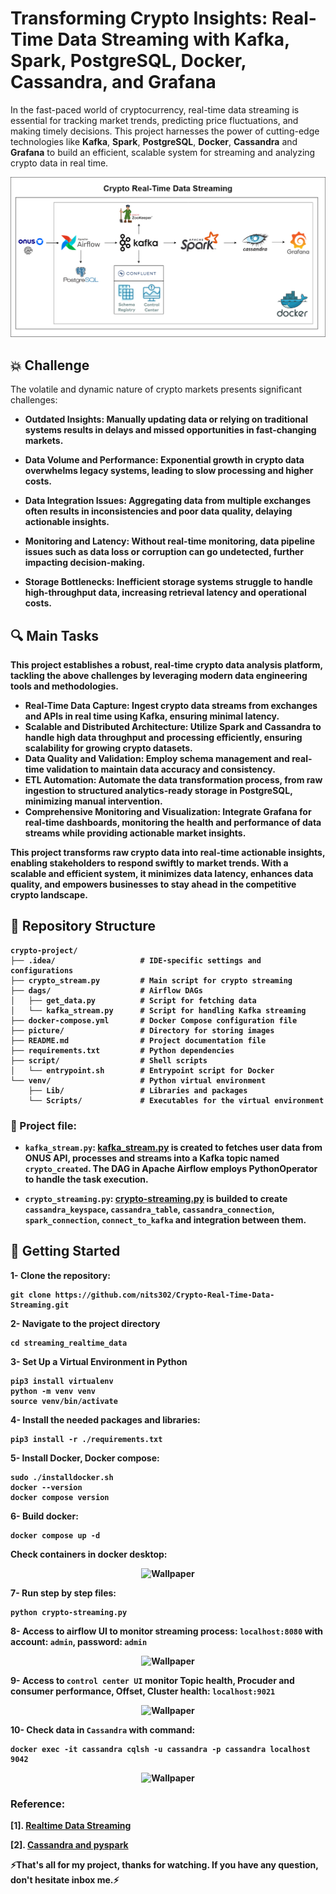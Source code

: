 # Transforming Crypto Insights: Real-Time Data Streaming with Kafka, Spark, PostgreSQL, Docker, Cassandra, and Grafana

In the fast-paced world of cryptocurrency, real-time data streaming is essential for tracking market trends, predicting price fluctuations, and making timely decisions. This project harnesses the power of cutting-edge technologies like <b>Kafka</b>, <b>Spark</b>, <b>PostgreSQL</b>, <b>Docker</b>, <b>Cassandra</b> and <b>Grafana</b> to build an efficient, scalable system for streaming and analyzing crypto data in real time.

<p align="center">
  <img src="picture/architecture.png" alt="Wallpaper">
</p>

## 💥 Challenge

The volatile and dynamic nature of crypto markets presents significant challenges:

- <b> Outdated Insights: Manually updating data or relying on traditional systems results in delays and missed opportunities in fast-changing markets.

- <b> Data Volume and Performance: Exponential growth in crypto data overwhelms legacy systems, leading to slow processing and higher costs.

- <b> Data Integration Issues: Aggregating data from multiple exchanges often results in inconsistencies and poor data quality, delaying actionable insights.

- <b> Monitoring and Latency: Without real-time monitoring, data pipeline issues such as data loss or corruption can go undetected, further impacting decision-making.

- <b> Storage Bottlenecks: Inefficient storage systems struggle to handle high-throughput data, increasing retrieval latency and operational costs.

## 🔍 Main Tasks

This project establishes a robust, real-time crypto data analysis platform, tackling the above challenges by leveraging modern data engineering tools and methodologies.

- <b> Real-Time Data Capture: <b> Ingest crypto data streams from exchanges and APIs in real time using Kafka, ensuring minimal latency.
- <b>Scalable and Distributed Architecture: <b> Utilize Spark and Cassandra to handle high data throughput and processing efficiently, ensuring scalability for growing crypto datasets.
- <b> Data Quality and Validation: <b> Employ schema management and real-time validation to maintain data accuracy and consistency.
- <b> ETL Automation: <b> Automate the data transformation process, from raw ingestion to structured analytics-ready storage in PostgreSQL, minimizing manual intervention.
- <b> Comprehensive Monitoring and Visualization: <b> Integrate Grafana for real-time dashboards, monitoring the health and performance of data streams while providing actionable market insights.

This project transforms raw crypto data into real-time actionable insights, enabling stakeholders to respond swiftly to market trends. With a scalable and efficient system, it minimizes data latency, enhances data quality, and empowers businesses to stay ahead in the competitive crypto landscape.

## 📁 Repository Structure
```shell
crypto-project/
├── .idea/                   # IDE-specific settings and configurations
├── crypto_stream.py         # Main script for crypto streaming
├── dags/                    # Airflow DAGs
│   ├── get_data.py          # Script for fetching data
│   └── kafka_stream.py      # Script for handling Kafka streaming
├── docker-compose.yml       # Docker Compose configuration file
├── picture/                 # Directory for storing images
├── README.md                # Project documentation file
├── requirements.txt         # Python dependencies
├── script/                  # Shell scripts
│   └── entrypoint.sh        # Entrypoint script for Docker
└── venv/                    # Python virtual environment
    ├── Lib/                 # Libraries and packages
    └── Scripts/             # Executables for the virtual environment
```
###  📁  Project file:

- `kafka_stream.py`: [kafka_stream.py](dags/kafka_stream.py) is created to fetches user data from ONUS API, processes and streams into a Kafka topic named `crypto_created`. The DAG in <b>Apache Airflow</b> employs PythonOperator to handle the task execution.

- `crypto_streaming.py`: [crypto-streaming.py](crypto-streaming.py) is builded to create `cassandra_keyspace`, `cassandra_table`, `cassandra_connection`, `spark_connection`, `connect_to_kafka` and integration between them.

## 🚀 Getting Started

1- Clone the repository:

```
git clone https://github.com/nits302/Crypto-Real-Time-Data-Streaming.git
```

2- Navigate to the project directory

```
cd streaming_realtime_data
```

3- Set Up a Virtual Environment in Python

```
pip3 install virtualenv
python -m venv venv
source venv/bin/activate
```

4- Install the needed packages and libraries:

```
pip3 install -r ./requirements.txt
```

5- Install Docker, Docker compose:

```
sudo ./installdocker.sh
docker --version
docker compose version
```

6- Build docker:

```
docker compose up -d
```

Check containers in docker desktop:

<p align="center">
  <img src="images/docker_desktop.png" alt="Wallpaper">
</p>

7- Run step by step files:

```
python crypto-streaming.py
```

8- Access to airflow UI to monitor streaming process: `localhost:8080` with account: `admin`, password: `admin`

<p align="center">
  <img src="images/airflow.png" alt="Wallpaper">
</p>

9- Access to `control center UI` monitor Topic health, Procuder and consumer performance, Offset, Cluster health: `localhost:9021`

<p align="center">
  <img src="images/control-center.png" alt="Wallpaper">
</p>

10- Check data in `Cassandra` with command:

```
docker exec -it cassandra cqlsh -u cassandra -p cassandra localhost 9042
```

<p align="center">
  <img src="images/cassandra.png" alt="Wallpaper">
</p>

### Reference:

[1]. [Realtime Data Streaming](https://www.youtube.com/watch?v=GqAcTrqKcrY)

[2]. [Cassandra and pyspark](https://medium.com/@yoke_techworks/cassandra-and-pyspark-5d7830512f19)

<b> ⚡️That's all for my project, thanks for watching. If you have any question, don't hesitate inbox me.⚡️</b>
